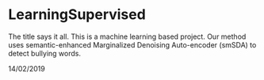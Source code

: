 # LearningSupervised
The title says it all. This is a machine learning based project. Our method uses semantic-enhanced Marginalized Denoising Auto-encoder (smSDA)  to detect bullying words.

14/02/2019
